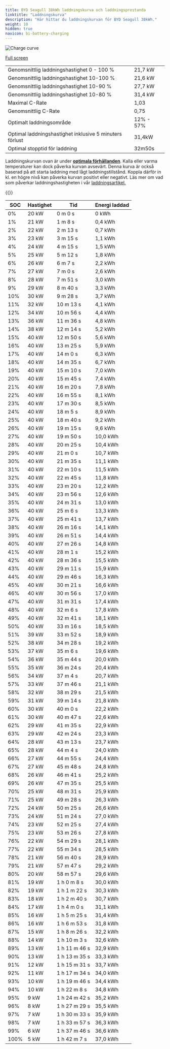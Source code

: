 ```yaml
---
title: BYD Seagull 38kWh laddningskurva och laddningsprestanda
linktitle: "Laddningskurva"
description: "Här hittar du laddningskurvan för BYD Seagull 38kWh."
weight: 10
hidden: true
navicon: bi-battery-charging
---
```

<!-- markdownlint-disable MD033 -->
<img src="../chargingcurve.svg" alt="Charge curve" class="img-fluid">

[Full screen](../chargingcurve.svg)


<table class="table table-striped">
<tbody>
<tr>
<td>Genomsnittlig laddningshastighet 0 - 100 %</td><td>21,7 kW</td>
</tr>
<tr>
<td>Genomsnittlig laddningshastighet 10-100 %</td><td>21,6 kW</td>
</tr>
<tr>
<td>Genomsnittlig laddningshastighet 10-90 %</td><td>27,7 kW</td>
</tr>
<tr>
<td>Genomsnittlig laddningshastighet 10-80 %</td><td>31,4 kW</td>
</tr>
<tr>
<td>Maximal C-Rate</td><td>1,03</td>
</tr>
<tr>
<td>Genomsnittlig C-Rate</td><td>0,75</td>
</tr>
<tr>
<td>Optimalt laddningsområde</td><td>12% - 57%</td>
</tr>
<tr>
<td>Optimal laddningshastighet inklusive 5 minuters förlust</td><td>31,4kW</td>
</tr>
<tr>
<td>Optimal stopptid för laddning</td><td>32m50s</td>
</tr>
</tbody>
</table>


Laddningskurvan ovan är under **[optimala förhållanden](../../../../../technology/battery/charging/#temperatur)**. Kalla eller varma temperaturer kan dock påverka kurvan avsevärt. Denna kurva är också baserad på att starta laddning med lågt laddningstillstånd. Koppla därför in kl. en högre nivå kan påverka kurvan positivt eller negativt. Läs mer om vad som påverkar laddningshastigheten i vår [laddningsartikel.](../../../../../technology/battery/charging/) 


{{<evkxdisplayaddarticle />}}
<table class="table table-striped">
<thead>
<tr><th>SOC</th><th>Hastighet</th><th>Tid</th><th>Energi laddad</th></tr>
</thead>
<tbody>
<tr>
<td>0%</td><td>20 kW</td><td> 0 m 0 s </td><td>0 kWh </td>
</tr>
<tr>
<td>1%</td><td>21 kW</td><td> 1 m 8 s </td><td>0,4 kWh </td>
</tr>
<tr>
<td>2%</td><td>22 kW</td><td> 2 m 13 s </td><td>0,7 kWh </td>
</tr>
<tr>
<td>3%</td><td>23 kW</td><td> 3 m 15 s </td><td>1,1 kWh </td>
</tr>
<tr>
<td>4%</td><td>24 kW</td><td> 4 m 15 s </td><td>1,5 kWh </td>
</tr>
<tr>
<td>5%</td><td>25 kW</td><td> 5 m 12 s </td><td>1,8 kWh </td>
</tr>
<tr>
<td>6%</td><td>26 kW</td><td> 6 m 7 s </td><td>2,2 kWh </td>
</tr>
<tr>
<td>7%</td><td>27 kW</td><td> 7 m 0 s </td><td>2,6 kWh </td>
</tr>
<tr>
<td>8%</td><td>28 kW</td><td> 7 m 51 s </td><td>3,0 kWh </td>
</tr>
<tr>
<td>9%</td><td>29 kW</td><td> 8 m 40 s </td><td>3,3 kWh </td>
</tr>
<tr>
<td>10%</td><td>30 kW</td><td> 9 m 28 s </td><td>3,7 kWh </td>
</tr>
<tr>
<td>11%</td><td>32 kW</td><td> 10 m 13 s </td><td>4,1 kWh </td>
</tr>
<tr>
<td>12%</td><td>34 kW</td><td> 10 m 56 s </td><td>4,4 kWh </td>
</tr>
<tr>
<td>13%</td><td>36 kW</td><td> 11 m 36 s </td><td>4,8 kWh </td>
</tr>
<tr>
<td>14%</td><td>38 kW</td><td> 12 m 14 s </td><td>5,2 kWh </td>
</tr>
<tr>
<td>15%</td><td>40 kW</td><td> 12 m 50 s </td><td>5,6 kWh </td>
</tr>
<tr>
<td>16%</td><td>40 kW</td><td> 13 m 25 s </td><td>5,9 kWh </td>
</tr>
<tr>
<td>17%</td><td>40 kW</td><td> 14 m 0 s </td><td>6,3 kWh </td>
</tr>
<tr>
<td>18%</td><td>40 kW</td><td> 14 m 35 s </td><td>6,7 kWh </td>
</tr>
<tr>
<td>19%</td><td>40 kW</td><td> 15 m 10 s </td><td>7,0 kWh </td>
</tr>
<tr>
<td>20%</td><td>40 kW</td><td> 15 m 45 s </td><td>7,4 kWh </td>
</tr>
<tr>
<td>21%</td><td>40 kW</td><td> 16 m 20 s </td><td>7,8 kWh </td>
</tr>
<tr>
<td>22%</td><td>40 kW</td><td> 16 m 55 s </td><td>8,1 kWh </td>
</tr>
<tr>
<td>23%</td><td>40 kW</td><td> 17 m 30 s </td><td>8,5 kWh </td>
</tr>
<tr>
<td>24%</td><td>40 kW</td><td> 18 m 5 s </td><td>8,9 kWh </td>
</tr>
<tr>
<td>25%</td><td>40 kW</td><td> 18 m 40 s </td><td>9,2 kWh </td>
</tr>
<tr>
<td>26%</td><td>40 kW</td><td> 19 m 15 s </td><td>9,6 kWh </td>
</tr>
<tr>
<td>27%</td><td>40 kW</td><td> 19 m 50 s </td><td>10,0 kWh </td>
</tr>
<tr>
<td>28%</td><td>40 kW</td><td> 20 m 25 s </td><td>10,4 kWh </td>
</tr>
<tr>
<td>29%</td><td>40 kW</td><td> 21 m 0 s </td><td>10,7 kWh </td>
</tr>
<tr>
<td>30%</td><td>40 kW</td><td> 21 m 35 s </td><td>11,1 kWh </td>
</tr>
<tr>
<td>31%</td><td>40 kW</td><td> 22 m 10 s </td><td>11,5 kWh </td>
</tr>
<tr>
<td>32%</td><td>40 kW</td><td> 22 m 45 s </td><td>11,8 kWh </td>
</tr>
<tr>
<td>33%</td><td>40 kW</td><td> 23 m 20 s </td><td>12,2 kWh </td>
</tr>
<tr>
<td>34%</td><td>40 kW</td><td> 23 m 56 s </td><td>12,6 kWh </td>
</tr>
<tr>
<td>35%</td><td>40 kW</td><td> 24 m 31 s </td><td>13,0 kWh </td>
</tr>
<tr>
<td>36%</td><td>40 kW</td><td> 25 m 6 s </td><td>13,3 kWh </td>
</tr>
<tr>
<td>37%</td><td>40 kW</td><td> 25 m 41 s </td><td>13,7 kWh </td>
</tr>
<tr>
<td>38%</td><td>40 kW</td><td> 26 m 16 s </td><td>14,1 kWh </td>
</tr>
<tr>
<td>39%</td><td>40 kW</td><td> 26 m 51 s </td><td>14,4 kWh </td>
</tr>
<tr>
<td>40%</td><td>40 kW</td><td> 27 m 26 s </td><td>14,8 kWh </td>
</tr>
<tr>
<td>41%</td><td>40 kW</td><td> 28 m 1 s </td><td>15,2 kWh </td>
</tr>
<tr>
<td>42%</td><td>40 kW</td><td> 28 m 36 s </td><td>15,5 kWh </td>
</tr>
<tr>
<td>43%</td><td>40 kW</td><td> 29 m 11 s </td><td>15,9 kWh </td>
</tr>
<tr>
<td>44%</td><td>40 kW</td><td> 29 m 46 s </td><td>16,3 kWh </td>
</tr>
<tr>
<td>45%</td><td>40 kW</td><td> 30 m 21 s </td><td>16,6 kWh </td>
</tr>
<tr>
<td>46%</td><td>40 kW</td><td> 30 m 56 s </td><td>17,0 kWh </td>
</tr>
<tr>
<td>47%</td><td>40 kW</td><td> 31 m 31 s </td><td>17,4 kWh </td>
</tr>
<tr>
<td>48%</td><td>40 kW</td><td> 32 m 6 s </td><td>17,8 kWh </td>
</tr>
<tr>
<td>49%</td><td>40 kW</td><td> 32 m 41 s </td><td>18,1 kWh </td>
</tr>
<tr>
<td>50%</td><td>40 kW</td><td> 33 m 16 s </td><td>18,5 kWh </td>
</tr>
<tr>
<td>51%</td><td>39 kW</td><td> 33 m 52 s </td><td>18,9 kWh </td>
</tr>
<tr>
<td>52%</td><td>38 kW</td><td> 34 m 28 s </td><td>19,2 kWh </td>
</tr>
<tr>
<td>53%</td><td>37 kW</td><td> 35 m 6 s </td><td>19,6 kWh </td>
</tr>
<tr>
<td>54%</td><td>36 kW</td><td> 35 m 44 s </td><td>20,0 kWh </td>
</tr>
<tr>
<td>55%</td><td>35 kW</td><td> 36 m 24 s </td><td>20,4 kWh </td>
</tr>
<tr>
<td>56%</td><td>34 kW</td><td> 37 m 4 s </td><td>20,7 kWh </td>
</tr>
<tr>
<td>57%</td><td>33 kW</td><td> 37 m 46 s </td><td>21,1 kWh </td>
</tr>
<tr>
<td>58%</td><td>32 kW</td><td> 38 m 29 s </td><td>21,5 kWh </td>
</tr>
<tr>
<td>59%</td><td>31 kW</td><td> 39 m 14 s </td><td>21,8 kWh </td>
</tr>
<tr>
<td>60%</td><td>30 kW</td><td> 40 m 0 s </td><td>22,2 kWh </td>
</tr>
<tr>
<td>61%</td><td>30 kW</td><td> 40 m 47 s </td><td>22,6 kWh </td>
</tr>
<tr>
<td>62%</td><td>29 kW</td><td> 41 m 35 s </td><td>22,9 kWh </td>
</tr>
<tr>
<td>63%</td><td>29 kW</td><td> 42 m 24 s </td><td>23,3 kWh </td>
</tr>
<tr>
<td>64%</td><td>28 kW</td><td> 43 m 13 s </td><td>23,7 kWh </td>
</tr>
<tr>
<td>65%</td><td>28 kW</td><td> 44 m 4 s </td><td>24,0 kWh </td>
</tr>
<tr>
<td>66%</td><td>27 kW</td><td> 44 m 55 s </td><td>24,4 kWh </td>
</tr>
<tr>
<td>67%</td><td>27 kW</td><td> 45 m 48 s </td><td>24,8 kWh </td>
</tr>
<tr>
<td>68%</td><td>26 kW</td><td> 46 m 41 s </td><td>25,2 kWh </td>
</tr>
<tr>
<td>69%</td><td>26 kW</td><td> 47 m 35 s </td><td>25,5 kWh </td>
</tr>
<tr>
<td>70%</td><td>25 kW</td><td> 48 m 31 s </td><td>25,9 kWh </td>
</tr>
<tr>
<td>71%</td><td>25 kW</td><td> 49 m 28 s </td><td>26,3 kWh </td>
</tr>
<tr>
<td>72%</td><td>24 kW</td><td> 50 m 25 s </td><td>26,6 kWh </td>
</tr>
<tr>
<td>73%</td><td>24 kW</td><td> 51 m 24 s </td><td>27,0 kWh </td>
</tr>
<tr>
<td>74%</td><td>23 kW</td><td> 52 m 25 s </td><td>27,4 kWh </td>
</tr>
<tr>
<td>75%</td><td>23 kW</td><td> 53 m 26 s </td><td>27,8 kWh </td>
</tr>
<tr>
<td>76%</td><td>22 kW</td><td> 54 m 29 s </td><td>28,1 kWh </td>
</tr>
<tr>
<td>77%</td><td>22 kW</td><td> 55 m 34 s </td><td>28,5 kWh </td>
</tr>
<tr>
<td>78%</td><td>21 kW</td><td> 56 m 40 s </td><td>28,9 kWh </td>
</tr>
<tr>
<td>79%</td><td>21 kW</td><td> 57 m 47 s </td><td>29,2 kWh </td>
</tr>
<tr>
<td>80%</td><td>20 kW</td><td> 58 m 57 s </td><td>29,6 kWh </td>
</tr>
<tr>
<td>81%</td><td>19 kW</td><td>1 h 0 m 8 s </td><td>30,0 kWh </td>
</tr>
<tr>
<td>82%</td><td>19 kW</td><td>1 h 1 m 22 s </td><td>30,3 kWh </td>
</tr>
<tr>
<td>83%</td><td>18 kW</td><td>1 h 2 m 40 s </td><td>30,7 kWh </td>
</tr>
<tr>
<td>84%</td><td>17 kW</td><td>1 h 4 m 0 s </td><td>31,1 kWh </td>
</tr>
<tr>
<td>85%</td><td>16 kW</td><td>1 h 5 m 25 s </td><td>31,4 kWh </td>
</tr>
<tr>
<td>86%</td><td>16 kW</td><td>1 h 6 m 53 s </td><td>31,8 kWh </td>
</tr>
<tr>
<td>87%</td><td>15 kW</td><td>1 h 8 m 26 s </td><td>32,2 kWh </td>
</tr>
<tr>
<td>88%</td><td>14 kW</td><td>1 h 10 m 3 s </td><td>32,6 kWh </td>
</tr>
<tr>
<td>89%</td><td>13 kW</td><td>1 h 11 m 46 s </td><td>32,9 kWh </td>
</tr>
<tr>
<td>90%</td><td>13 kW</td><td>1 h 13 m 35 s </td><td>33,3 kWh </td>
</tr>
<tr>
<td>91%</td><td>12 kW</td><td>1 h 15 m 31 s </td><td>33,7 kWh </td>
</tr>
<tr>
<td>92%</td><td>11 kW</td><td>1 h 17 m 34 s </td><td>34,0 kWh </td>
</tr>
<tr>
<td>93%</td><td>10 kW</td><td>1 h 19 m 46 s </td><td>34,4 kWh </td>
</tr>
<tr>
<td>94%</td><td>10 kW</td><td>1 h 22 m 8 s </td><td>34,8 kWh </td>
</tr>
<tr>
<td>95%</td><td>9 kW</td><td>1 h 24 m 42 s </td><td>35,2 kWh </td>
</tr>
<tr>
<td>96%</td><td>8 kW</td><td>1 h 27 m 29 s </td><td>35,5 kWh </td>
</tr>
<tr>
<td>97%</td><td>7 kW</td><td>1 h 30 m 33 s </td><td>35,9 kWh </td>
</tr>
<tr>
<td>98%</td><td>7 kW</td><td>1 h 33 m 57 s </td><td>36,3 kWh </td>
</tr>
<tr>
<td>99%</td><td>6 kW</td><td>1 h 37 m 46 s </td><td>36,6 kWh </td>
</tr>
<tr>
<td>100%</td><td>5 kW</td><td>1 h 42 m 7 s </td><td>37,0 kWh </td>
</tr>
</tbody>
</table>

